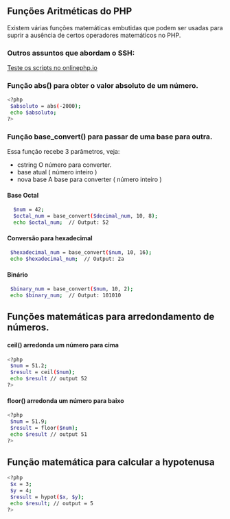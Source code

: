 ## Funções Aritméticas do PHP 

Existem várias funções matemáticas embutidas que podem ser usadas para suprir a ausência de certos operadores matemáticos no PHP.

### Outros assuntos que abordam o SSH: 
[Teste os scripts no onlinephp.io](https://onlinephp.io/)

### Função abs() para obter o valor absoluto de um número.

```bash
<?php
 $absoluto = abs(-2000);
 echo $absoluto;
?>
```
### Função base_convert() para passar de uma base para outra.

Essa função recebe 3 parâmetros, veja:
- cstring	O número para converter.
- base	atual ( número inteiro ) 
- nova base	A base para converter ( número inteiro ) 

#### Base Octal 
```bash
  $num = 42;
  $octal_num = base_convert($decimal_num, 10, 8);
  echo $octal_num;  // Output: 52
```
#### Conversão para hexadecimal

```bash
 $hexadecimal_num = base_convert($num, 10, 16);
 echo $hexadecimal_num;  // Output: 2a
```
#### Binário

```bash
 $binary_num = base_convert($num, 10, 2); 
 echo $binary_num;  // Output: 101010
```

## Funções matemáticas para arredondamento de números.

#### ceil() arredonda um número para cima 
```bash
<?php
 $num = 51.2;
 $result = ceil($num);
 echo $result // output 52 
?>
```
#### floor() arredonda um número para baixo
```bash
<?php
 $num = 51.9;
 $result = floor($num);
 echo $result // output 51 
?>
```

## Função matemática para calcular a hypotenusa 
```bash
<?php
 $x = 3;
 $y = 4;
 $result = hypot($x, $y);
 echo $result; // output = 5 
?>
```

